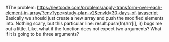 #The problem:
https://leetcode.com/problems/apply-transform-over-each-element-in-array/?envType=study-plan-v2&envId=30-days-of-javascript
Basically we should just create a new array and push the modified elements into.
Nothing scary, but this particular line: result.push(fn(arr[i], i)) bugs me out a little. Like, what if the function does not expect two arguments? What if it is going to be three arguments?
